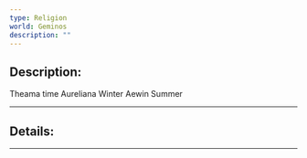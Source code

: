```yaml
---
type: Religion
world: Geminos
description: ""
---
```


## Description:

Theama  time
Aureliana Winter
Aewin Summer


---
## Details:


---





